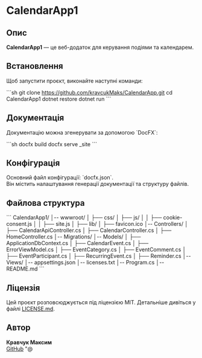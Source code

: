 ﻿# CalendarApp1

## Опис
**CalendarApp1** — це веб-додаток для керування подіями та календарем.

## Встановлення  
Щоб запустити проєкт, виконайте наступні команди:

\`\`\`sh
git clone https://github.com/kravcukMaks/CalendarApp.git
cd CalendarApp1
dotnet restore
dotnet run
\`\`\`

## Документація  
Документацію можна згенерувати за допомогою \`DocFX\`:

\`\`\`sh
docfx build
docfx serve _site
\`\`\`

## Конфігурація  
Основний файл конфігурації: \`docfx.json\`.  
Він містить налаштування генерації документації та структуру файлів.

## Файлова структура  

\`\`\`
CalendarApp1/ │-- wwwroot/
│ ├── css/
│ ├── js/
│ │ ├── cookie-consent.js │ │ ├── site.js │ ├── lib/
│ ├── favicon.ico
│-- Controllers/
│ ├── CalendarApiController.cs │ ├── CalendarController.cs │ ├── HomeController.cs │-- Migrations/
│-- Models/
│ ├── ApplicationDbContext.cs
│ ├── CalendarEvent.cs
│ ├── ErrorViewModel.cs
│ ├── EventCategory.cs
│ ├── EventComment.cs
│ ├── EventParticipant.cs
│ ├── RecurringEvent.cs
│ ├── Reminder.cs
│-- Views/
│-- appsettings.json
│-- licenses.txt
│-- Program.cs
│-- README.md
\`\`\`

## Ліцензія  
Цей проєкт розповсюджується під ліцензією MIT. Детальніше дивіться у файлі [LICENSE.md](LICENSE.md).

## Автор  
**Кравчук Максим**  
[GitHub](https://github.com/kravcukMaks)
"@